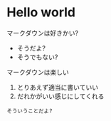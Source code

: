 # Hello world

マークダウンは好きかい?
- そうだよ?  
- そうでもない?  

マークダウンは楽しい  
1. とりあえず適当に書いていい  
2. だれかがいい感じにしてくれる  

```  
そういうことだよ?   
```  


